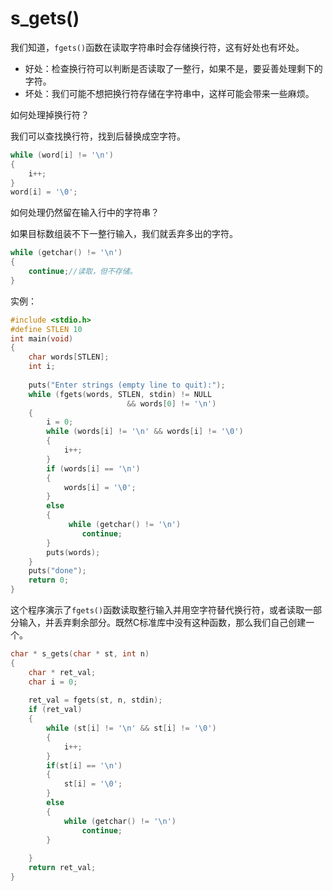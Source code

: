 # s_gets()

我们知道，`fgets()`函数在读取字符串时会存储换行符，这有好处也有坏处。

- 好处：检查换行符可以判断是否读取了一整行，如果不是，要妥善处理剩下的字符。
- 坏处：我们可能不想把换行符存储在字符串中，这样可能会带来一些麻烦。

如何处理掉换行符？

我们可以查找换行符，找到后替换成空字符。

```c
while (word[i] != '\n')
{
	i++;
}
word[i] = '\0';
```

如何处理仍然留在输入行中的字符串？

如果目标数组装不下一整行输入，我们就丢弃多出的字符。

```c
while (getchar() != '\n')
{
	continue;//读取，但不存储。
}
```
实例：
```c
#include <stdio.h>
#define STLEN 10
int main(void)
{
    char words[STLEN];
    int i;
    
    puts("Enter strings (empty line to quit):");
    while (fgets(words, STLEN, stdin) != NULL
                          && words[0] != '\n')
    {
        i = 0;
        while (words[i] != '\n' && words[i] != '\0')
        {
        	i++;
        }
        if (words[i] == '\n')
        {
        	words[i] = '\0';
        }
        else 
        {
        	 while (getchar() != '\n')
                continue;
        }
        puts(words);        
    }
    puts("done");
    return 0;
}
```

这个程序演示了`fgets()`函数读取整行输入并用空字符替代换行符，或者读取一部分输入，并丢弃剩余部分。既然C标准库中没有这种函数，那么我们自己创建一个。

```c
char * s_gets(char * st, int n)
{
    char * ret_val;
    char i = 0;
    
    ret_val = fgets(st, n, stdin);
    if (ret_val)
    {
        while (st[i] != '\n' && st[i] != '\0')
        {
			i++;
        }
        if(st[i] == '\n')
        {
            st[i] = '\0';
        }
        else
        {
            while (getchar() != '\n')
                continue; 
        }
  
    }
    return ret_val;
}
```

